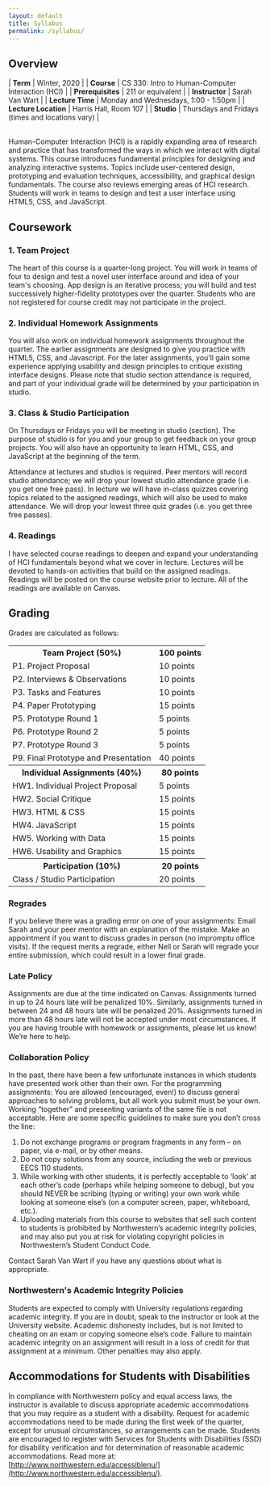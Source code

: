 ```yaml
---
layout: default
title: Syllabus
permalink: /syllabus/
---
```


## Overview

| **Term** | Winter, 2020 |
| **Course** | CS 330: Intro to Human-Computer Interaction (HCI) |
| **Prerequisites** | 211 or equivalent |
| **Instructor** | Sarah Van Wart |
| **Lecture Time** | Monday and Wednesdays, 1:00 - 1:50pm |
| **Lecture Location** | Harris Hall, Room 107 |
| **Studio** | Thursdays and Fridays (times and locations vary) |


<br>
Human-Computer Interaction (HCI) is a rapidly expanding area of research and practice that has transformed the ways in which we interact with digital systems. This course introduces fundamental principles for designing and analyzing interactive systems. Topics include user-centered design, prototyping and evaluation techniques, accessibility, and graphical design fundamentals. The course also reviews emerging areas of HCI research. Students will work in teams to design and test a user interface using HTML5, CSS, and JavaScript.

## Coursework

### 1. Team Project
The heart of this course is a quarter-long project. You will work in teams of four to design and test a novel user interface around and idea of your team's choosing. App design is an iterative process; you will build and test successively higher-fidelity prototypes over the quarter. Students who are not registered for course credit may not participate in the project. 

### 2. Individual Homework Assignments
You will also work on individual homework assignments throughout the quarter. The earlier assignments are designed to give you practice with HTML5, CSS, and Javascript. For the later assignments, you’ll gain some experience applying usability and design principles to critique existing interface designs. Please note that studio section attendance is required, and part of your individual grade will be determined by your participation in studio. 

### 3. Class & Studio Participation
On Thursdays or Fridays you will be meeting in studio (section). The purpose of studio is for you and your group to get feedback on your group projects. You will also have an opportunity to learn HTML, CSS, and JavaScript at the beginning of the term.

Attendance at lectures and studios is required. Peer mentors will record studio attendance; we will drop your lowest studio attendance grade (i.e. you get one free pass). In lecture we will have in-class quizzes covering topics related to the assigned readings, which will also be used to make attendance. We will drop your lowest three quiz grades (i.e. you get three free passes).

### 4. Readings
I have selected course readings to deepen and expand your understanding of HCI fundamentals beyond what we cover in lecture. Lectures will be devoted to hands-on activities that build on the assigned readings. Readings will be posted on the course website prior to lecture. All of the readings are available on Canvas.

## Grading
Grades are calculated as follows:

<table class="grading">
    <tbody>
        <tr>
            <th>Team Project (50%)</th>
            <th>100 points</th>
        </tr>
        <tr>
            <td>P1. Project Proposal</td>
            <td>10 points</td>
        </tr>
        <tr>
            <td>P2. Interviews & Observations</td>
            <td>10 points</td>
        </tr>
        <tr>
            <td>P3. Tasks and Features</td>
            <td>10 points</td>
        </tr>
        <tr>
            <td>P4. Paper Prototyping</td>
            <td>15 points</td>
        </tr>
        <tr>
            <td>P5. Prototype Round 1</td>
            <td>5 points</td>
        </tr>
        <tr>
            <td>P6. Prototype Round 2</td>
            <td>5 points</td>
        </tr>
        <tr>
            <td>P7. Prototype Round 3</td>
            <td>5 points</td>
        </tr>
        <tr>
            <td>P9. Final Prototype and Presentation</td>
            <td>40 points</td>
        </tr>
        <tr>
            <th>Individual Assignments (40%)</th>
            <th>80 points</th>
        </tr>
        <tr>
            <td>HW1. Individual Project Proposal</td>
            <td>5 points</td>
        </tr>
        <tr>
            <td>HW2. Social Critique</td>
            <td>15 points</td>
        </tr>
        <tr>
            <td>HW3. HTML & CSS</td>
            <td>15 points</td>
        </tr>
        <tr>
            <td>HW4. JavaScript</td>
            <td>15 points</td>
        </tr>
        <tr>
            <td>HW5. Working with Data</td>
            <td>15 points</td>
        </tr>
        <tr>
            <td>HW6. Usability and Graphics</td>
            <td>15 points</td>
        </tr>
        <tr>
            <th>Participation (10%)</th>
            <th>20 points</th>
        </tr>
        <tr>
            <td>Class / Studio Participation</td>
            <td>20 points</td>
        </tr>
    </tbody>
</table>


### Regrades 
If you believe there was a grading error on one of your assignments:
Email Sarah and your peer mentor with an explanation of the mistake.
Make an appointment if you want to discuss grades in person (no impromptu office visits).
If the request merits a regrade, either Nell or Sarah will regrade your entire submission, which could result in a lower final grade.

### Late Policy
Assignments are due at the time indicated on Canvas.  Assignments turned in up to 24 hours late will be penalized 10%. Similarly, assignments turned in between 24 and 48 hours late will be penalized 20%. Assignments turned in more than 48 hours late will not be accepted under most circumstances. If you are having trouble with homework or assignments, please let us know! We’re here to help.


### Collaboration Policy
In the past, there have been a few unfortunate instances in which students have presented work other than their own. For the programming assignments: You are allowed (encouraged, even!) to discuss general approaches to solving problems, but all work you submit must be your own. Working “together” and presenting variants of the same file is not acceptable. Here are some specific guidelines to make sure you don’t cross the line:

1. Do not exchange programs or program fragments in any form – on paper, via e-mail, or by other means.
2. Do not copy solutions from any source, including the web or previous EECS 110 students.
3. While working with other students, it is perfectly acceptable to ‘look’ at each other’s code (perhaps while helping someone to debug), but you should NEVER be scribing (typing or writing) your own work while looking at someone else’s (on a computer screen, paper, whiteboard, etc.).
4. Uploading materials from this course to websites that sell such content to students is prohibited by Northwestern’s academic integrity policies, and may also put you at risk for violating copyright policies in Northwestern’s Student Conduct Code.

Contact Sarah Van Wart if you have any questions about what is appropriate.

### Northwestern's Academic Integrity Policies
Students are expected to comply with University regulations regarding academic integrity. If you are in doubt, speak to the instructor or look at the University website. Academic dishonesty includes, but is not limited to cheating on an exam or copying someone else’s code. Failure to maintain academic integrity on an assignment will result in a loss of credit for that assignment at a minimum. Other penalties may also apply.

## Accommodations for Students with Disabilities
In compliance with Northwestern policy and equal access laws, the instructor is available to discuss appropriate academic accommodations that you may require as a student with a disability. Request for academic accommodations need to be made during the first week of the quarter, except for unusual circumstances, so arrangements can be made. Students are encouraged to register with Services for Students with Disabilities (SSD) for disability verification and for determination of reasonable academic accommodations. Read more at: [http://www.northwestern.edu/accessiblenu/](http://www.northwestern.edu/accessiblenu/).